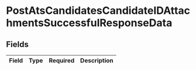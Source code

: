 # PostAtsCandidatesCandidateIDAttachmentsSuccessfulResponseData


## Fields

| Field       | Type        | Required    | Description |
| ----------- | ----------- | ----------- | ----------- |